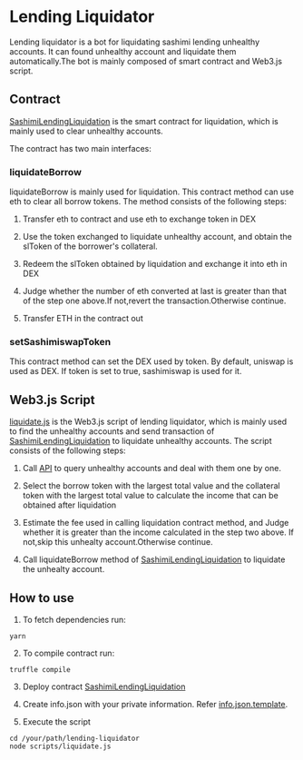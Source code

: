 # Lending Liquidator
Lending liquidator is a bot for liquidating sashimi lending unhealthy accounts. It can found unhealthy account and liquidate them automatically.The bot is mainly composed of smart contract and Web3.js script.

## Contract

[SashimiLendingLiquidation](contracts/SashimiLendingLiquidation.sol) is the smart contract for liquidation, which is mainly used to clear unhealthy accounts.

The contract has two main interfaces:

### liquidateBorrow

liquidateBorrow is mainly used for liquidation. This contract method can use eth to clear all borrow tokens. The method consists of the following steps:

1. Transfer eth to contract and use eth to exchange token in DEX

2. Use the token exchanged to liquidate unhealthy account, and obtain the slToken of the borrower's collateral.

3. Redeem the slToken obtained by liquidation and exchange it into eth in DEX

4. Judge whether the number of eth converted at last is greater than that of the step one above.If not,revert the transaction.Otherwise continue.

5. Transfer ETH in the contract out

### setSashimiswapToken

This contract method can set the DEX used by token. By default, uniswap is used as DEX. If token is set to true, sashimiswap is used for it.

## Web3.js Script

[liquidate.js](scripts/liquidate.js) is the Web3.js script of lending liquidator, which is mainly used to find the unhealthy accounts and send transaction of [SashimiLendingLiquidation](contracts/SashimiLendingLiquidation.sol) to liquidate unhealthy accounts. The script consists of the following steps:

1. Call [API](https://lending.sashimi.cool/api/loan/unhealthyAccounts) to query unhealthy accounts and deal with them one by one.

2. Select the borrow token with the largest total value and the collateral token with the largest total value to calculate the income that can be obtained after liquidation

3. Estimate the fee used in calling liquidation contract method, and Judge whether it is greater than the income calculated in the step two above. If not,skip this unhealty account.Otherwise continue.

4. Call liquidateBorrow method of [SashimiLendingLiquidation](contracts/SashimiLendingLiquidation.sol) to liquidate the unhealty account.

## How to use

1. To fetch dependencies run:

```
yarn
```

2. To compile contract run:

```
truffle compile
```

3. Deploy contract [SashimiLendingLiquidation](contracts/SashimiLendingLiquidation.sol)

4. Create info.json with your private information. Refer [info.json.template](info.json.template).

5. Execute the script

```
cd /your/path/lending-liquidator
node scripts/liquidate.js
```